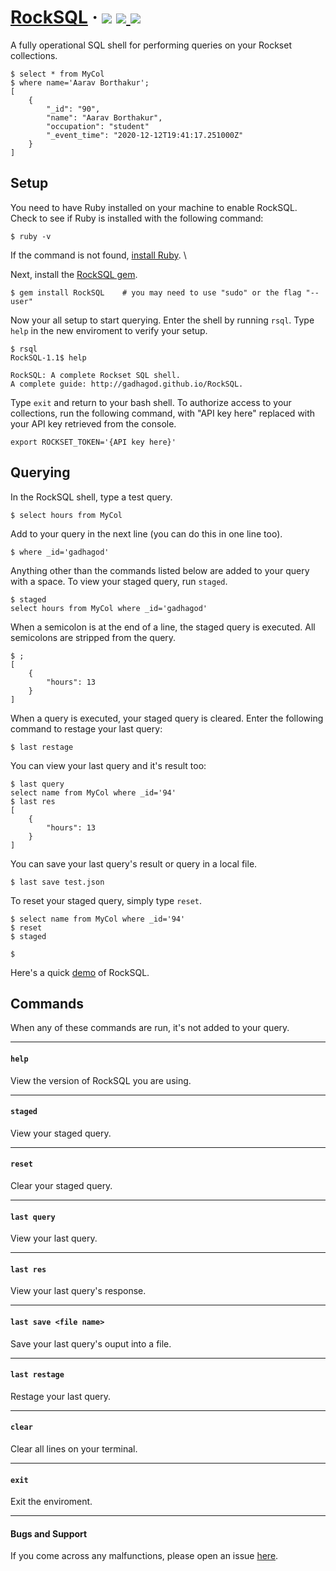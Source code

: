 # [RockSQL](https://rubygems.org/gems/RockSQL) &middot; [![](https://img.shields.io/gem/v/RockSQL?label=version)](https://rubygems.org/gems/RockSQL/versions) [![](https://img.shields.io/gem/dt/RockSQL?color=dgreen) ![](https://img.shields.io/badge/license-MIT-purple)](https://github.com/gadhagod/RockSQL/blob/master/LICENSE)

A fully operational SQL shell for performing queries on your Rockset collections.

    $ select * from MyCol
    $ where name='Aarav Borthakur';
    [
        {
            "_id": "90",
            "name": "Aarav Borthakur",
            "occupation": "student"
            "_event_time": "2020-12-12T19:41:17.251000Z"
        }
    ]

## Setup
You need to have Ruby installed on your machine to enable RockSQL. Check to see if Ruby is installed with the following command:

    $ ruby -v

If the command is not found, [install Ruby](https://www.ruby-lang.org/en/documentation/installation/). \

Next, install the [RockSQL gem](https://rubygems.org/gems/RockSQL).

    $ gem install RockSQL    # you may need to use "sudo" or the flag "--user"

Now your all setup to start querying. Enter the shell by running `rsql`. Type `help` in the new enviroment to verify your setup.

    $ rsql
    RockSQL-1.1$ help

    RockSQL: A complete Rockset SQL shell.
    A complete guide: http://gadhagod.github.io/RockSQL.

Type `exit` and return to your bash shell. To authorize access to your collections, run the following command, with "API key here" replaced with your API key retrieved from the console.

    export ROCKSET_TOKEN='{API key here}'

## Querying
In the RockSQL shell, type a test query.

    $ select hours from MyCol

Add to your query in the next line (you can do this in one line too).

    $ where _id='gadhagod'

Anything other than the commands listed below are added to your query with a space. To view your staged query, run `staged`.

    $ staged
    select hours from MyCol where _id='gadhagod'

When a semicolon is at the end of a line, the staged query is executed. All semicolons are stripped from the query.

    $ ;
    [
        {
            "hours": 13
        }
    ]

When a query is executed, your staged query is cleared. Enter the following command to restage your last query:

    $ last restage

You can view your last query and it's result too:

    $ last query
    select name from MyCol where _id='94'
    $ last res
    [
        {
            "hours": 13
        }
    ]

You can save your last query's result or query in a local file.

    $ last save test.json

To reset your staged query, simply type `reset`.

    $ select name from MyCol where _id='94'
    $ reset
    $ staged

    $

Here's a quick [demo](https://www.youtube.com/watch?v=Yw6kvpL97sU) of RockSQL.

## Commands
When any of these commands are run, it's not added to your query.

---------------

#### `help`
View the version of RockSQL you are using.

---------------

#### `staged`
View your staged query.

---------------

#### `reset`
Clear your staged query.

---------------

#### `last query`
View your last query.

---------------

#### `last res`
View your last query's response.

---------------

#### `last save <file name>`
Save your last query's ouput into a file.

---------------

#### `last restage`
Restage your last query.

---------------

#### `clear`
Clear all lines on your terminal.

---------------

#### `exit`
Exit the enviroment.

---------------

#### Bugs and Support
If you come across any malfunctions, please open an issue [here](https://github.com/gadhagod/RockSQL/issues).